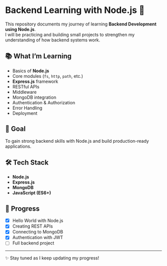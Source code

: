 # Backend Learning with Node.js 🚀

This repository documents my journey of learning **Backend Development using Node.js**.  
I will be practicing and building small projects to strengthen my understanding of how backend systems work.

## 📚 What I’m Learning
- Basics of **Node.js**
- Core modules (`fs`, `http`, `path`, etc.)
- **Express.js** framework
- RESTful APIs
- Middleware
- MongoDB integration
- Authentication & Authorization
- Error Handling
- Deployment

## 🎯 Goal
To gain strong backend skills with Node.js and build production-ready applications.

## 🛠️ Tech Stack
- **Node.js**
- **Express.js**
- **MongoDB**
- **JavaScript (ES6+)**

## 📂 Progress
- [x] Hello World with Node.js
- [x] Creating REST APIs
- [x] Connecting to MongoDB
- [x] Authentication with JWT
- [ ] Full backend project

---

✨ Stay tuned as I keep updating my progress!

